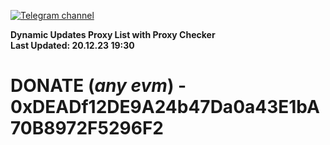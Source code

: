 [![Telegram channel](https://img.shields.io/endpoint?url=https://runkit.io/damiankrawczyk/telegram-badge/branches/master?url=https://t.me/n4z4v0d)](https://t.me/n4z4v0d) 

**Dynamic Updates Proxy List with Proxy Checker**  
**Last Updated: 20.12.23 19:30**

# DONATE (_any evm_) - 0xDEADf12DE9A24b47Da0a43E1bA70B8972F5296F2
